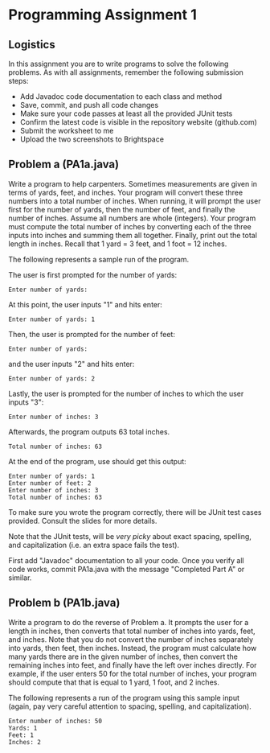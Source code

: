 # Programming Assignment 1

## Logistics

In this assignment you are to write programs to solve the following problems. As with all assignments, remember the
following submission steps:

- Add Javadoc code documentation to each class and method
- Save, commit, and push all code changes
- Make sure your code passes at least all the provided JUnit tests
- Confirm the latest code is visible in the repository website (github.com)
- Submit the worksheet to me
- Upload the two screenshots to Brightspace

## Problem a (PA1a.java)

Write a program to help carpenters. Sometimes measurements are given in terms of yards, feet, and inches. Your program
will convert these three numbers into a total number of inches. When running, it will prompt the user first for the
number of yards, then the number of feet, and finally the number of inches. Assume all numbers are whole (integers).
Your program must compute the total number of inches by converting each of the three inputs into inches and summing them
all together. Finally, print out the total length in inches. Recall that 1 yard = 3 feet, and 1 foot = 12 inches.

The following represents a sample run of the program.

The user is first prompted for the number of yards:

    Enter number of yards: 

At this point, the user inputs "1" and hits enter:

    Enter number of yards: 1

Then, the user is prompted for the number of feet:

    Enter number of yards: 

and the user inputs "2" and hits enter:

    Enter number of yards: 2

Lastly, the user is prompted for the number of inches to which the user inputs "3":

    Enter number of inches: 3

Afterwards, the program outputs 63 total inches.

    Total number of inches: 63

At the end of the program, use should get this output:

    Enter number of yards: 1
    Enter number of feet: 2
    Enter number of inches: 3
    Total number of inches: 63

To make sure you wrote the program correctly, there will be JUnit test cases provided. Consult the slides for more
details.

Note that the JUnit tests, will be *very picky* about exact spacing, spelling, and capitalization (i.e. an extra space
fails the test).

First add "Javadoc" documentation to all your code. Once you verify all code works, commit PA1a.java with the message
"Completed Part A" or similar.

## Problem b (PA1b.java)

Write a program to do the reverse of Problem a. It prompts the user for a length in inches, then converts that total
number of inches into yards, feet, and inches. Note that you do not convert the number of inches separately into yards,
then feet, then inches.  Instead, the program must calculate how many yards there are in the given number of inches,
then convert the remaining inches into feet, and finally have the left over inches directly. For example, if the user
enters 50 for the total number of inches, your program should compute that that is equal to 1 yard, 1 foot, and 2
inches.

The following represents a run of the program using this sample input (again, pay very careful attention to spacing,
spelling, and capitalization).

    Enter number of inches: 50
    Yards: 1
    Feet: 1
    Inches: 2

